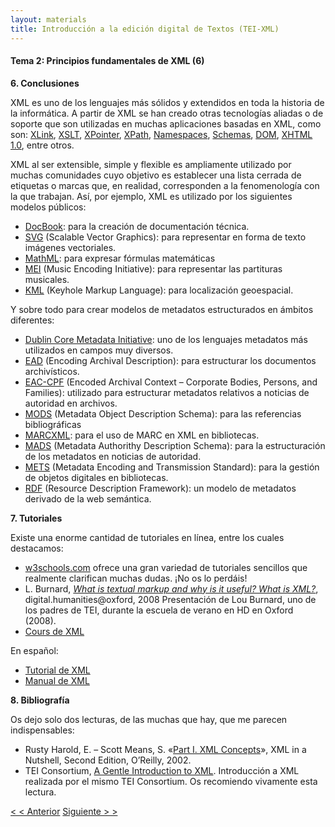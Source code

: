 ```yaml
---
layout: materials
title: Introducción a la edición digital de Textos (TEI-XML)
---
```


#### Tema 2: Principios fundamentales de XML (6)

**6. Conclusiones**

XML es uno de los lenguajes más sólidos y extendidos en toda la historia de la informática. A partir de XML se han creado otras tecnologías aliadas o de soporte que son utilizadas en muchas aplicaciones basadas en XML, como son: [XLink](http://www.w3.org/TR/xlink/), [XSLT](http://www.w3.org/TR/xslt), [XPointer](http://www.w3.org/TR/WD-xptr), [XPath](http://www.w3.org/TR/xpath/), [Namespaces](http://www.w3.org/TR/REC-xml-names/), [Schemas](http://www.w3.org/XML/Schema), [DOM](http://www.w3.org/DOM/), [XHTML 1.0](http://www.w3.org/TR/xhtml1/), entre otros.

XML al ser extensible, simple y flexible es ampliamente utilizado por muchas comunidades cuyo objetivo es establecer una lista cerrada de etiquetas o marcas que, en realidad, corresponden a la fenomenología con la que trabajan. Así, por ejemplo, XML es utilizado por los siguientes modelos públicos:

* [DocBook](http://www.docbook.org/): para la creación de documentación técnica.
* [SVG](http://www.w3.org/Graphics/SVG/) (Scalable Vector Graphics): para representar en forma de texto imágenes vectoriales.
* [MathML](http://www.w3.org/Math/): para expresar fórmulas matemáticas
* [MEI](http://music-encoding.org/home) (Music Encoding Initiative): para representar las partituras musicales.
* [KML](https://developers.google.com/kml/documentation/kmlreference?hl=es) (Keyhole Markup Language): para localización geoespacial.

Y sobre todo para crear modelos de metadatos estructurados en ámbitos diferentes:

* [Dublin Core Metadata Initiative](http://dublincore.org/): uno de los lenguajes metadatos más utilizados en campos muy diversos.[](http://www.loc.gov/ead/)
* [EAD](http://www.loc.gov/ead/) (Encoding Archival Description): para estructurar los documentos archivísticos.
* [EAC-CPF](http://eac.staatsbibliothek-berlin.de/) (Encoded Archival Context – Corporate Bodies, Persons, and Families): utilizado para estructurar metadatos relativos a noticias de autoridad en archivos.
* [MODS](http://www.loc.gov/standards/mods/) (Metadata Object Description Schema): para las referencias bibliográficas
* [MARCXML](http://www.loc.gov/standards/marcxml/): para el uso de MARC en XML en bibliotecas.
* [MADS](http://www.loc.gov/standards/mads/) (Metadata Authorithy Description Schema): para la estructuración de los metadatos en noticias de autoridad.
* [METS](http://www.loc.gov/standards/mets/METSOverview_spa.html) (Metadata Encoding and Transmission Standard): para la gestión de objetos digitales en bibliotecas.
* [RDF](http://www.w3.org/TR/rdf-schema/) (Resource Description Framework): un modelo de metadatos derivado de la web semántica.

**7. Tutoriales**

Existe una enorme cantidad de tutoriales en línea, entre los cuales destacamos:

* [w3schools.com](http://www.w3schools.com/xml/) ofrece una gran variedad de tutoriales sencillos que realmente clarifican muchas dudas. ¡No os lo perdáis!
* L. Burnard, _[What is textual markup and why is it useful? What is XML?](http://tei.oucs.ox.ac.uk/Talks/2008-07-oxford_summer_school/Talks/01-basics.xml)_, digital.humanities@oxford, 2008 Presentación de Lou Burnard, uno de los padres de TEI, durante la escuela de verano en HD en Oxford (2008).
* [Cours de XML](http://www.gchagnon.fr/cours/xml/)

En español:

* [Tutorial de XML](http://zvon.org/xxl/XMLTutorial/General_spa/book.html)
* [Manual de XML](http://www.desarrolloweb.com/manuales/manual-introduccion-xml.html)

**8. Bibliografía**

Os dejo solo dos lecturas, de las muchas que hay, que me parecen indispensables:

* Rusty Harold, E. – Scott Means, S. «[Part I. XML Concepts](http://docstore.mik.ua/orelly/xml/xmlnut/part1.htm)», XML in a Nutshell, Second Edition, O’Reilly, 2002\.
* TEI Consortium, [A Gentle Introduction to XML](http://www.tei-c.org/release/doc/tei-p5-doc/en/html/SG.html). Introducción a XML realizada por el mismo TEI Consortium. Os recomiendo vivamente esta lectura.

[< < Anterior](2.5.html)         [Siguiente > >](3.1.html)